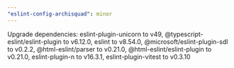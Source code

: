 ```yaml
---
"eslint-config-archisquad": minor
---
```


Upgrade dependencies: eslint-plugin-unicorn to v49,
@typescript-eslint/eslint-plugin to v6.12.0, eslint to v8.54.0,
@microsoft/eslint-plugin-sdl to v0.2.2, @html-eslint/parser to v0.21.0,
@html-eslint/eslint-plugin to v0.21.0, eslint-plugin-n to v16.3.1,
eslint-plugin-vitest to v0.3.10
